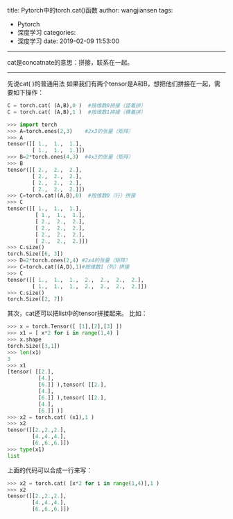 title: Pytorch中的torch.cat()函数
author: wangjiansen
tags:
  - Pytorch
  - 深度学习
categories:
  - 深度学习
date: 2019-02-09 11:53:00
---
cat是concatnate的意思：拼接，联系在一起。
- - - 
先说cat( )的普通用法
如果我们有两个tensor是A和B，想把他们拼接在一起，需要如下操作：
~~~python
C = torch.cat( (A,B),0 )  #按维数0拼接（竖着拼）
C = torch.cat( (A,B),1 )  #按维数1拼接（横着拼）
~~~

~~~python
>>> import torch
>>> A=torch.ones(2,3)    #2x3的张量（矩阵）                                     
>>> A
tensor([[ 1.,  1.,  1.],
        [ 1.,  1.,  1.]])
>>> B=2*torch.ones(4,3)  #4x3的张量（矩阵）                                    
>>> B
tensor([[ 2.,  2.,  2.],
        [ 2.,  2.,  2.],
        [ 2.,  2.,  2.],
        [ 2.,  2.,  2.]])
>>> C=torch.cat((A,B),0)  #按维数0（行）拼接
>>> C
tensor([[ 1.,  1.,  1.],
         [ 1.,  1.,  1.],
         [ 2.,  2.,  2.],
         [ 2.,  2.,  2.],
         [ 2.,  2.,  2.],
         [ 2.,  2.,  2.]])
>>> C.size()
torch.Size([6, 3])
>>> D=2*torch.ones(2,4) #2x4的张量（矩阵）
>>> C=torch.cat((A,D),1)#按维数1（列）拼接
>>> C
tensor([[ 1.,  1.,  1.,  2.,  2.,  2.,  2.],
        [ 1.,  1.,  1.,  2.,  2.,  2.,  2.]])
>>> C.size()
torch.Size([2, 7])
~~~
其次，cat还可以把list中的tensor拼接起来。
比如：

~~~python
>>> x = torch.Tensor([ [1],[2],[3] ])
>>> x1 = [ x*2 for i in range(1,4) ]
>>> x.shape
torch.Size([3,1])
>>> len(x1)
3
>>> x1
[tensor( [[2.],
		  [4.],
          [6.]] ),tensor( [[2.],
          [4.],
          [6.]] ),tensor( [[2.],
          [4.],
          [6.]] )]
>>> x2 = torch.cat( (x1),1 )
>>> x2
tensor([[2.,2.,2.],
		[4.,4.,4.],
        [6.,6.,6.]])
>>> type(x1)
list
~~~
上面的代码可以合成一行来写：
~~~python
>>> x2 = torch.cat( [x*2 for i in range(1,4)],1 )
>>> x2
tensor([[2.,2.,2.],
		[4.,4.,4.],
        [6.,6.,6.]])
~~~